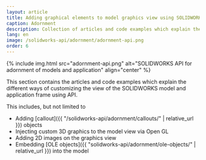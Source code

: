 ```yaml
---
layout: article
title: Adding graphical elements to model graphics view using SOLIDWORKS API
caption: Adornment
description: Collection of articles and code examples which explain the different ways of customizing the view of the model and application (callouts, open GL graphics, etc.)
lang: en
image: /solidworks-api/adornment/adornment-api.png
order: 6
---
```

{% include img.html src="adornment-api.png" alt="SOLIDWORKS API for adornment of models and application" align="center" %}

This section contains the articles and code examples which explain the different ways of customizing the view of the SOLIDWORKS model and application frame using API.

This includes, but not limited to

* Adding [callout]({{ "/solidworks-api/adornment/callouts/" | relative_url }}) objects
* Injecting custom 3D graphics to the model view via Open GL
* Adding 2D images on the graphics view
* Embedding [OLE objects]({{ "solidworks-api/adornment/ole-objects/" | relative_url }}) into the model
